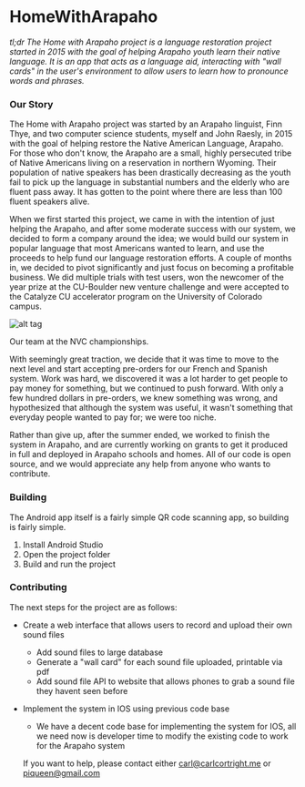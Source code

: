 # HomeWithArapaho

*tl;dr The Home with Arapaho project is a language restoration project started in 2015 with the goal of helping Arapaho youth learn their native language. It is an app that acts as a language aid, interacting with "wall cards" in the user's environment to allow users to learn how to pronounce words and phrases.*

### Our Story

The Home with Arapaho project was started by an Arapaho linguist, Finn Thye, and two computer science students, myself and John Raesly, in 2015 with the goal of helping restore the Native American Language, Arapaho. For those who don't know, the Arapaho are a small, highly persecuted tribe of Native Americans living on a reservation in northern Wyoming. Their population of native speakers has been drastically decreasing as the youth fail to pick up the language in substantial numbers and the elderly who are fluent pass away. It has gotten to the point where there are less than 100 fluent speakers alive.

When we first started this project, we came in with the intention of just helping the Arapaho, and after some moderate success with our system, we decided to form a company around the idea; we would build our system in popular language that most Americans wanted to learn, and use the proceeds to help fund our language restoration efforts. A couple of months in, we decided to pivot significantly and just focus on becoming a profitable business. We did multiple trials with test users, won the newcomer of the year prize at the CU-Boulder new venture challenge and were accepted to the Catalyze CU accelerator program on the University of Colorado campus.

![alt tag](https://scontent.fsnc1-1.fna.fbcdn.net/t31.0-8/12970765_1299280663422459_4471440383235377027_o.jpg)

Our team at the NVC championships.

With seemingly great traction, we decide that it was time to move to the next level and start accepting pre-orders for our French and Spanish system. Work was hard, we discovered it was a lot harder to get people to pay money for something, but we continued to push forward. With only a few hundred dollars in pre-orders, we knew something was wrong, and hypothesized that although the system was useful, it wasn't something that everyday people wanted to pay for; we were too niche.

Rather than give up, after the summer ended, we worked to finish the system in Arapaho, and are currently working on grants to get it produced in full and deployed in Arapaho schools and homes. All of our code is open source, and we would appreciate any help from anyone who wants to contribute.

### Building

The Android app itself is a fairly simple QR code scanning app, so building is fairly simple.


1. Install Android Studio
2. Open the project folder
3. Build and run the project

### Contributing

The next steps for the project are as follows:

- Create a web interface that allows users to record and upload their own sound files
  - Add sound files to large database
  - Generate a "wall card" for each sound file uploaded, printable via pdf
  - Add sound file API to website that allows phones to grab a sound file they havent seen before
- Implement the system in IOS using previous code base
  - We have a decent code base for implementing the system for IOS, all we need now is developer time to modify the existing code to work for the Arapaho system

  If you want to help, please contact either carl@carlcortright.me or piqueen@gmail.com
